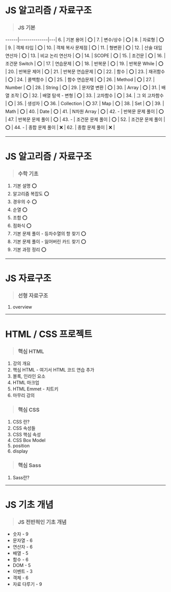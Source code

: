 # JS 알고리즘 / 자료구조

> ### JS 기본
------|--------------|---|
6. | 기본 용어 | ⭕ |
7. | 변수/상수 | ⭕ |
8. | 자료형    | ⭕ |
9. | 객체 타입 | ⭕ |
10. | 객체 복사 문제점 | ⭕ |
11. | 형변환 | ⭕ |
12. | 산술 대입 연산자 | ⭕ |
13. | 비교 논리 연산자 | ⭕ |
14. | SCOPE | ⭕ |
15. | 조건문 | ⭕ |
16. | 조건문 Switch | ⭕ |
17. | 연습문제 | ⭕ |
18. | 반복문 | ⭕ |
19. | 반복문 While | ⭕ |
20. | 반복문 제어 | ⭕ |
21. | 반복문 연습문제 | ⭕ |
22. | 함수 | ⭕ |
23. | 재귀함수 | ⭕ |
24. | 콜백함수 | ⭕ |
25. | 함수 연습문제 | ⭕ |
26. | Method | ⭕ |
27. | Number | ⭕ |
28. | String | ⭕ |
29. | 문자열 변환 | ⭕ |
30. | Array | ⭕ |
31. | 배열 조작 | ⭕ |
32. | 배열 탐색 - 변형 | ⭕ |
33. | 고차함수 | ⭕ |
34. | 그 외 고차함수 | ⭕ |
35. | 생성자 | ⭕
36. | Collection | ⭕
37. | Map | ⭕ |
38. | Set | ⭕ |
39. | Math | ⭕ |
40. | Date | ⭕ |
41. | N차원 Array | ⭕ |
42. - | 반복문 문제 풀이 | ⭕ |
47. | 반복문 문제 풀이 | ⭕ |
43. - | 조건문 문제 풀이 | ⭕ |
52. | 조건문 문제 풀이 | ⭕ |
44. - | 종합 문제 풀이 | ❌ |
62. | 종합 문제 풀이 | ❌ |

-----------

# JS 알고리즘 / 자료구조

> ### 수학 기초

1. 기본 설명 ⭕
2. 알고리즘 복잡도 ⭕
3. 경우의 수 ⭕
4. 순열 ⭕
5. 조합 ⭕
6. 점화식 ⭕
7. 기본 문제 풀이 - 등차수열의 항 찾기 ⭕
8. 기본 문제 풀이 - 잃어버린 카드 찾기 ⭕
9. 기본 과정 정리 ⭕

---------

# JS 자료구조

> ### 선형 자료구조

1. overview

----------

# HTML / CSS 프로젝트

> ### 핵심 HTML

1. 강의 개요
2. 핵심 HTML - 여기서 HTML 코드 연습 추가
3. 블록, 인라인 요소
4. HTML 마크업
5. HTML Emmet - 치트키
6. 마무리 강의

> ### 핵심 CSS

1. CSS 란?
2. CSS 속성들
3. CSS 핵심 속성
4. CSS Box Model
5. position
6. display

> ### 핵심 Sass

1. Sass란?

--------

# JS 기초 개념

> ### JS 전반적인 기초 개념

- 숫자 - 9
- 문자열 - 6
- 연산자 - 6
- 배열 - 5
- 함수 - 6
- DOM - 5
- 이벤트 - 3
- 객체 - 6
- 자료 다루기 - 9
